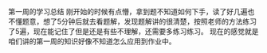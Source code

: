 第一周的学习总结
刚开始的时候有点懵，拿到题不知道如何下手，读了好几遍也不懂题意，想了5分钟后就去看题解，发现题解讲的很清楚，按照老师的方法练习了5遍，现在能记住了但是还是有些不理解，还需要多练习练习。
现在的感觉就是咱们讲的第一周的知识好像不知道怎么应用到作业中。